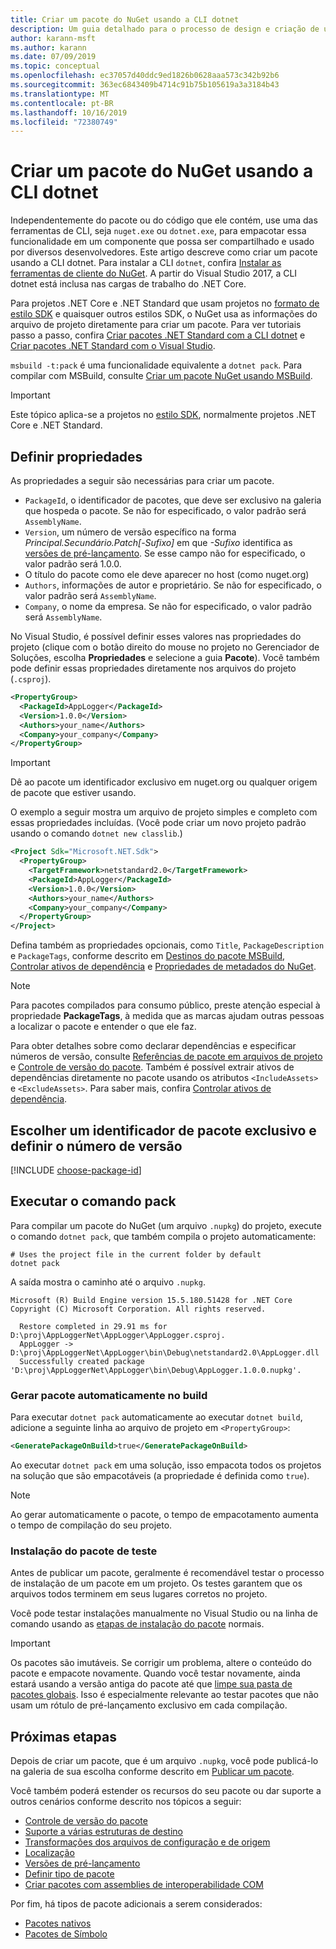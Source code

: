 ```yaml
---
title: Criar um pacote do NuGet usando a CLI dotnet
description: Um guia detalhado para o processo de design e criação de um pacote do NuGet, incluindo os principais pontos de decisão como arquivos e controle de versão.
author: karann-msft
ms.author: karann
ms.date: 07/09/2019
ms.topic: conceptual
ms.openlocfilehash: ec37057d40ddc9ed1826b0628aaa573c342b92b6
ms.sourcegitcommit: 363ec6843409b4714c91b75b105619a3a3184b43
ms.translationtype: MT
ms.contentlocale: pt-BR
ms.lasthandoff: 10/16/2019
ms.locfileid: "72380749"
---
```

# <a name="create-a-nuget-package-using-the-dotnet-cli"></a>Criar um pacote do NuGet usando a CLI dotnet

Independentemente do pacote ou do código que ele contém, use uma das ferramentas de CLI, seja `nuget.exe` ou `dotnet.exe`, para empacotar essa funcionalidade em um componente que possa ser compartilhado e usado por diversos desenvolvedores. Este artigo descreve como criar um pacote usando a CLI dotnet. Para instalar a CLI `dotnet`, confira [Instalar as ferramentas de cliente do NuGet](../install-nuget-client-tools.md). A partir do Visual Studio 2017, a CLI dotnet está inclusa nas cargas de trabalho do .NET Core.

Para projetos .NET Core e .NET Standard que usam projetos no [formato de estilo SDK](../resources/check-project-format.md) e quaisquer outros estilos SDK, o NuGet usa as informações do arquivo de projeto diretamente para criar um pacote. Para ver tutoriais passo a passo, confira [Criar pacotes .NET Standard com a CLI dotnet](../quickstart/create-and-publish-a-package-using-the-dotnet-cli.md) e [Criar pacotes .NET Standard com o Visual Studio](../quickstart/create-and-publish-a-package-using-visual-studio.md).

`msbuild -t:pack` é uma funcionalidade equivalente a `dotnet pack`. Para compilar com MSBuild, consulte [Criar um pacote NuGet usando MSBuild](creating-a-package-msbuild.md).

> [!IMPORTANT]
> Este tópico aplica-se a projetos no [estilo SDK](../resources/check-project-format.md), normalmente projetos .NET Core e .NET Standard.

## <a name="set-properties"></a>Definir propriedades

As propriedades a seguir são necessárias para criar um pacote.

- `PackageId`, o identificador de pacotes, que deve ser exclusivo na galeria que hospeda o pacote. Se não for especificado, o valor padrão será `AssemblyName`.
- `Version`, um número de versão específico na forma *Principal.Secundário.Patch[-Sufixo]* em que *-Sufixo* identifica as [versões de pré-lançamento](prerelease-packages.md). Se esse campo não for especificado, o valor padrão será 1.0.0.
- O título do pacote como ele deve aparecer no host (como nuget.org)
- `Authors`, informações de autor e proprietário. Se não for especificado, o valor padrão será `AssemblyName`.
- `Company`, o nome da empresa. Se não for especificado, o valor padrão será `AssemblyName`.

No Visual Studio, é possível definir esses valores nas propriedades do projeto (clique com o botão direito do mouse no projeto no Gerenciador de Soluções, escolha **Propriedades** e selecione a guia **Pacote**). Você também pode definir essas propriedades diretamente nos arquivos do projeto (`.csproj`).

```xml
<PropertyGroup>
  <PackageId>AppLogger</PackageId>
  <Version>1.0.0</Version>
  <Authors>your_name</Authors>
  <Company>your_company</Company>
</PropertyGroup>
```

> [!Important]
> Dê ao pacote um identificador exclusivo em nuget.org ou qualquer origem de pacote que estiver usando.

O exemplo a seguir mostra um arquivo de projeto simples e completo com essas propriedades incluídas. (Você pode criar um novo projeto padrão usando o comando `dotnet new classlib`.)

```xml
<Project Sdk="Microsoft.NET.Sdk">
  <PropertyGroup>
    <TargetFramework>netstandard2.0</TargetFramework>
    <PackageId>AppLogger</PackageId>
    <Version>1.0.0</Version>
    <Authors>your_name</Authors>
    <Company>your_company</Company>
  </PropertyGroup>
</Project>
```

Defina também as propriedades opcionais, como `Title`, `PackageDescription` e `PackageTags`, conforme descrito em [Destinos do pacote MSBuild](../reference/msbuild-targets.md#pack-target), [Controlar ativos de dependência](../consume-packages/package-references-in-project-files.md#controlling-dependency-assets) e [Propriedades de metadados do NuGet](/dotnet/core/tools/csproj#nuget-metadata-properties).

> [!NOTE]
> Para pacotes compilados para consumo público, preste atenção especial à propriedade **PackageTags**, à medida que as marcas ajudam outras pessoas a localizar o pacote e entender o que ele faz.

Para obter detalhes sobre como declarar dependências e especificar números de versão, consulte [Referências de pacote em arquivos de projeto](../consume-packages/package-references-in-project-files.md) e [Controle de versão do pacote](../concepts/package-versioning.md). Também é possível extrair ativos de dependências diretamente no pacote usando os atributos `<IncludeAssets>` e `<ExcludeAssets>`. Para saber mais, confira [Controlar ativos de dependência](../consume-packages/package-references-in-project-files.md#controlling-dependency-assets).

## <a name="choose-a-unique-package-identifier-and-set-the-version-number"></a>Escolher um identificador de pacote exclusivo e definir o número de versão

[!INCLUDE [choose-package-id](includes/choose-package-id.md)]

## <a name="run-the-pack-command"></a>Executar o comando pack

Para compilar um pacote do NuGet (um arquivo `.nupkg`) do projeto, execute o comando `dotnet pack`, que também compila o projeto automaticamente:

```cli
# Uses the project file in the current folder by default
dotnet pack
```

A saída mostra o caminho até o arquivo `.nupkg`.

```output
Microsoft (R) Build Engine version 15.5.180.51428 for .NET Core
Copyright (C) Microsoft Corporation. All rights reserved.

  Restore completed in 29.91 ms for D:\proj\AppLoggerNet\AppLogger\AppLogger.csproj.
  AppLogger -> D:\proj\AppLoggerNet\AppLogger\bin\Debug\netstandard2.0\AppLogger.dll
  Successfully created package 'D:\proj\AppLoggerNet\AppLogger\bin\Debug\AppLogger.1.0.0.nupkg'.
```

### <a name="automatically-generate-package-on-build"></a>Gerar pacote automaticamente no build

Para executar `dotnet pack` automaticamente ao executar `dotnet build`, adicione a seguinte linha ao arquivo de projeto em `<PropertyGroup>`:

```xml
<GeneratePackageOnBuild>true</GeneratePackageOnBuild>
```

Ao executar `dotnet pack` em uma solução, isso empacota todos os projetos na solução que são empacotáveis (a propriedade [<IsPackable>](/dotnet/core/tools/csproj#nuget-metadata-properties) é definida como `true`).

> [!NOTE]
> Ao gerar automaticamente o pacote, o tempo de empacotamento aumenta o tempo de compilação do seu projeto.

### <a name="test-package-installation"></a>Instalação do pacote de teste

Antes de publicar um pacote, geralmente é recomendável testar o processo de instalação de um pacote em um projeto. Os testes garantem que os arquivos todos terminem em seus lugares corretos no projeto.

Você pode testar instalações manualmente no Visual Studio ou na linha de comando usando as [etapas de instalação do pacote](../consume-packages/overview-and-workflow.md#ways-to-install-a-nuget-package) normais.

> [!IMPORTANT]
> Os pacotes são imutáveis. Se corrigir um problema, altere o conteúdo do pacote e empacote novamente. Quando você testar novamente, ainda estará usando a versão antiga do pacote até que [limpe sua pasta de pacotes globais](../consume-packages/managing-the-global-packages-and-cache-folders.md#clearing-local-folders). Isso é especialmente relevante ao testar pacotes que não usam um rótulo de pré-lançamento exclusivo em cada compilação.

## <a name="next-steps"></a>Próximas etapas

Depois de criar um pacote, que é um arquivo `.nupkg`, você pode publicá-lo na galeria de sua escolha conforme descrito em [Publicar um pacote](../nuget-org/publish-a-package.md).

Você também poderá estender os recursos do seu pacote ou dar suporte a outros cenários conforme descrito nos tópicos a seguir:

- [Controle de versão do pacote](../concepts/package-versioning.md)
- [Suporte a várias estruturas de destino](../create-packages/multiple-target-frameworks-project-file.md)
- [Transformações dos arquivos de configuração e de origem](../create-packages/source-and-config-file-transformations.md)
- [Localização](../create-packages/creating-localized-packages.md)
- [Versões de pré-lançamento](../create-packages/prerelease-packages.md)
- [Definir tipo de pacote](../create-packages/set-package-type.md)
- [Criar pacotes com assemblies de interoperabilidade COM](../create-packages/author-packages-with-COM-interop-assemblies.md)

Por fim, há tipos de pacote adicionais a serem considerados:

- [Pacotes nativos](../guides/native-packages.md)
- [Pacotes de Símbolo](../create-packages/symbol-packages-snupkg.md)
